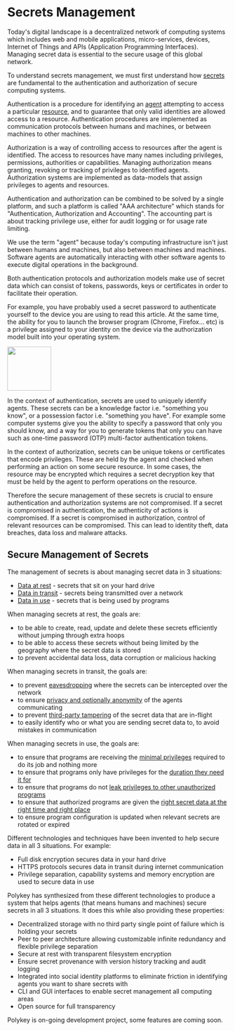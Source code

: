 # Secrets Management

Today's digital landscape is a decentralized network of computing systems which
includes web and mobile applications, micro-services, devices, Internet of
Things and APIs (Application Programming Interfaces). Managing secret data is
essential to the secure usage of this global network.

To understand secrets management, we must first understand how
[secrets](./glossary.md#secret) are fundamental to the authentication and
authorization of secure computing systems.

Authentication is a procedure for identifying an [agent](./glossary.md#agent)
attempting to access a particular [resource](./glossary.md#resource), and to
guarantee that only valid identities are allowed access to a resource.
Authentication procedures are implemented as communication protocols between
humans and machines, or between machines to other machines.

Authorization is a way of controlling access to resources after the agent is
identified. The access to resources have many names including privileges,
permissions, authorities or capabilities. Managing authorization means granting,
revoking or tracking of privileges to identified agents. Authorization systems
are implemented as data-models that assign privileges to agents and resources.

Authentication and authorization can be combined to be solved by a single
platform, and such a platform is called "AAA architecture" which stands for
"Authentication, Authorization and Accounting". The accounting part is about
tracking privilege use, either for audit logging or for usage rate limiting.

We use the term "agent" because today's computing infrastructure isn't just
between humans and machines, but also between machines and machines. Software
agents are automatically interacting with other software agents to execute
digital operations in the background.

Both authentication protocols and authorization models make use of secret data
which can consist of tokens, passwords, keys or certificates in order to
facilitate their operation.

For example, you have probably used a secret password to authenticate yourself
to the device you are using to read this article. At the same time, the ability
for you to launch the browser program (Chrome, Firefox... etc) is a privilege
assigned to your identity on the device via the authorization model built into
your operating system.

<img src="https://raw.githubusercontent.com/flocke/andOTP/master/assets/screenshots/main_activity.png" width="100"/>

In the context of authentication, secrets are used to uniquely identify agents.
These secrets can be a knowledge factor i.e. "something you know", or a
possession factor i.e. "something you have". For example some computer systems
give you the ability to specify a password that only you should know, and a way
for you to generate tokens that only you can have such as one-time password
(OTP) multi-factor authentication tokens.

In the context of authorization, secrets can be unique tokens or certificates
that encode privileges. These are held by the agent and checked when performing
an action on some secure resource. In some cases, the resource may be encrypted
which requires a secret decryption key that must be held by the agent to perform
operations on the resource.

Therefore the secure management of these secrets is crucial to ensure
authentication and authorization systems are not compromised. If a secret is
compromised in authentication, the authenticity of actions is compromised. If a
secret is compromised in authorization, control of relevant resources can be
compromised. This can lead to identity theft, data breaches, data loss and
malware attacks.

## Secure Management of Secrets

The management of secrets is about managing secret data in 3 situations:

- [Data at rest](https://en.wikipedia.org/wiki/Data_at_rest) - secrets that sit
  on your hard drive
- [Data in transit](https://en.wikipedia.org/wiki/Data_in_transit) - secrets
  being transmitted over a network
- [Data in use](https://en.wikipedia.org/wiki/Data_in_use) - secrets that is
  being used by programs

When managing secrets at rest, the goals are:

- to be able to create, read, update and delete these secrets efficiently
  without jumping through extra hoops
- to be able to access these secrets without being limited by the geography
  where the secret data is stored
- to prevent accidental data loss, data corruption or malicious hacking

When managing secrets in transit, the goals are:

- to prevent
  [eavesdropping](https://en.wikipedia.org/wiki/Network_eavesdropping) where the
  secrets can be intercepted over the network
- to ensure
  [privacy and optionally anonymity](https://en.wikipedia.org/wiki/Internet_privacy)
  of the agents communicating
- to prevent
  [third-party tampering](https://en.wikipedia.org/wiki/Man-in-the-middle_attack)
  of the secret data that are in-flight
- to easily identify who or what you are sending secret data to, to avoid
  mistakes in communication

When managing secrets in use, the goals are:

- to ensure that programs are receiving the
  [minimal privileges](https://en.wikipedia.org/wiki/Principle_of_least_privilege)
  required to do its job and nothing more
- to ensure that programs only have privileges for the
  [duration they need it for](https://en.wikipedia.org/wiki/Privilege_bracketing)
- to ensure that programs do not
  [leak privileges to other unauthorized programs](https://en.wikipedia.org/wiki/Privilege_escalation)
- to ensure that authorized programs are given the
  [right secret data at the right time and right place](https://en.wikipedia.org/wiki/Principle_of_least_privilege)
- to ensure program configuration is updated when relevant secrets are rotated
  or expired

Different technologies and techniques have been invented to help secure data in
all 3 situations. For example:

- Full disk encryption secures data in your hard drive
- HTTPS protocols secures data in transit during internet communication
- Privilege separation, capability systems and memory encryption are used to
  secure data in use

Polykey has synthesized from these different technologies to produce a system
that helps agents (that means humans and machines) secure secrets in all 3
situations. It does this while also providing these properties:

- Decentralized storage with no third party single point of failure which is
  holding your secrets
- Peer to peer architecture allowing customizable infinite redundancy and
  flexible privilege separation
- Secure at rest with transparent filesystem encryption
- Ensure secret provenance with version history tracking and audit logging
- Integrated into social identity platforms to eliminate friction in identifying
  agents you want to share secrets with
- CLI and GUI interfaces to enable secret management all computing areas
- Open source for full transparency

Polykey is on-going development project, some features are coming soon.

